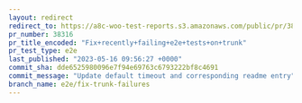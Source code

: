 ```yaml
---
layout: redirect
redirect_to: https://a8c-woo-test-reports.s3.amazonaws.com/public/pr/38316/e2e/index.html
pr_number: 38316
pr_title_encoded: "Fix+recently+failing+e2e+tests+on+trunk"
pr_test_type: e2e
last_published: "2023-05-16 09:56:27 +0000"
commit_sha: dde6525980096e7f94e69763c6793222bf8c4691
commit_message: "Update default timeout and corresponding readme entry"
branch_name: e2e/fix-trunk-failures
---
```

